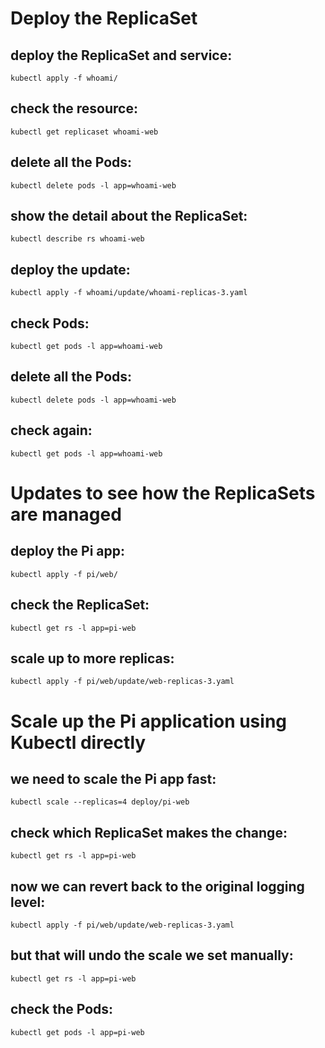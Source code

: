 # Deploy the ReplicaSet
## deploy the ReplicaSet and service:
    kubectl apply -f whoami/
## check the resource:
    kubectl get replicaset whoami-web
## delete all the Pods:
    kubectl delete pods -l app=whoami-web
## show the detail about the ReplicaSet:
    kubectl describe rs whoami-web
## deploy the update:
    kubectl apply -f whoami/update/whoami-replicas-3.yaml
## check Pods:
    kubectl get pods -l app=whoami-web
## delete all the Pods:
    kubectl delete pods -l app=whoami-web
## check again:
    kubectl get pods -l app=whoami-web

# Updates to see how the ReplicaSets are managed
## deploy the Pi app:
    kubectl apply -f pi/web/
## check the ReplicaSet:
    kubectl get rs -l app=pi-web
## scale up to more replicas:
    kubectl apply -f pi/web/update/web-replicas-3.yaml

# Scale up the Pi application using Kubectl directly
## we need to scale the Pi app fast:
    kubectl scale --replicas=4 deploy/pi-web
## check which ReplicaSet makes the change:
    kubectl get rs -l app=pi-web
## now we can revert back to the original logging level:
    kubectl apply -f pi/web/update/web-replicas-3.yaml
## but that will undo the scale we set manually:
    kubectl get rs -l app=pi-web
## check the Pods:
    kubectl get pods -l app=pi-web
